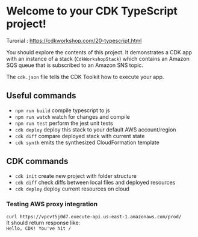 # Welcome to your CDK TypeScript project!

Turorial : https://cdkworkshop.com/20-typescript.html  

You should explore the contents of this project. It demonstrates a CDK app with an instance of a stack (`CdkWorkshopStack`)
which contains an Amazon SQS queue that is subscribed to an Amazon SNS topic.

The `cdk.json` file tells the CDK Toolkit how to execute your app.

## Useful commands

 * `npm run build`   compile typescript to js
 * `npm run watch`   watch for changes and compile
 * `npm run test`    perform the jest unit tests
 * `cdk deploy`      deploy this stack to your default AWS account/region
 * `cdk diff`        compare deployed stack with current state
 * `cdk synth`       emits the synthesized CloudFormation template


 ## CDK commands

 * `cdk init`      create new project with folder structure
 * `cdk diff`      check diffs between local files and deployed resources
 * `cdk deploy`    deploy current resources on cloud

 ### Testing AWS proxy integration

 `curl https://vpcvt5j0d7.execute-api.us-east-1.amazonaws.com/prod/`  
 It should return response like:  
 `Hello, CDK! You've hit /`
